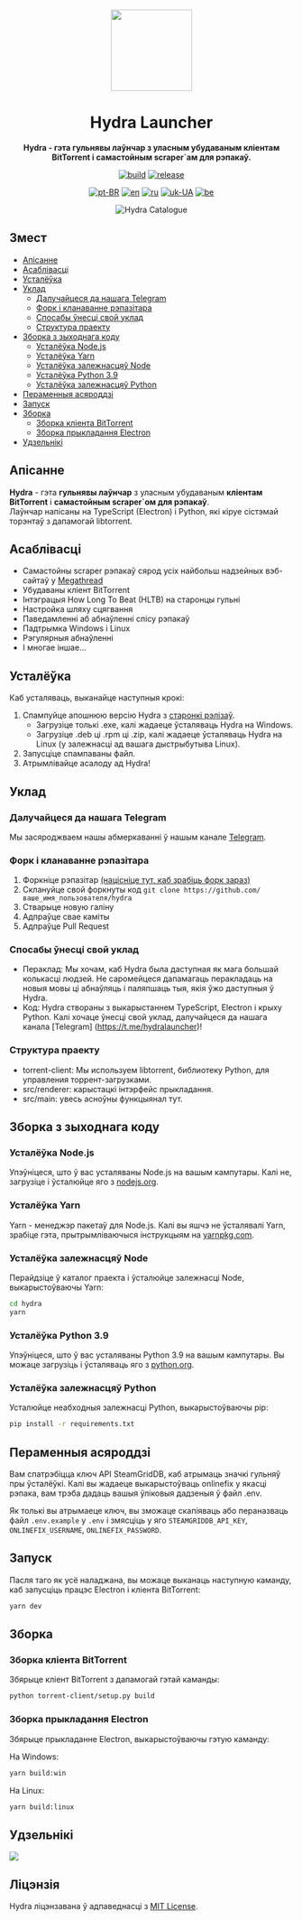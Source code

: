 <br>

<div align="center">

[<img src="./resources/icon.png" width="144"/>](https://hydralauncher.site)

  <h1 align="center">Hydra Launcher</h1>
  
  <p align="center">
    <strong>Hydra - гэта гульнявы лаўнчар з уласным убудаваным кліентам BitTorrent і самастойным scraper`ам для рэпакаў.</strong>
  </p>

[![build](https://img.shields.io/github/actions/workflow/status/hydralauncher/hydra/build.yml)](https://github.com/hydralauncher/hydra/actions)
[![release](https://img.shields.io/github/package-json/v/hydralauncher/hydra)](https://github.com/hydralauncher/hydra/releases)

[![pt-BR](https://img.shields.io/badge/lang-pt--BR-green.svg)](README.pt-BR.md)
[![en](https://img.shields.io/badge/lang-en-red.svg)](README.md)
[![ru](https://img.shields.io/badge/lang-ru-yellow.svg)](README.ru.md)
[![uk-UA](https://img.shields.io/badge/lang-uk--UA-blue)](README.uk-UA.md)
[![be](https://img.shields.io/badge/lang-be-orange)](README.be.md)

![Hydra Catalogue](./docs/screenshot.png)

</div>

## Змест

- [Апісанне](#апісанне)
- [Асаблівасці](#асаблівасці)
- [Усталёўка](#усталёўка)
- [Уклад](#уклад)
  - [Далучайцеся да нашага Telegram](#далучайцеся-да-нашага-telegram)
  - [Форк і кланаванне рэпазітара](#форк-і-кланаванне-рэпазітара)
  - [Спосабы ўнесці свой уклад](#спосабы-ўнесці-свой-уклад)
  - [Структура праекту](#структура-праекту)
- [Зборка з зыходнага коду](#зборка-з-зыходнага-коду)
  - [Усталёўка Node.js](#усталёўка-nodejs)
  - [Усталёўка Yarn](#усталёўка-yarn)
  - [Усталёўка залежнасцяў Node](#усталёўка-залежнасцяў-node)
  - [Усталёўка Python 3.9](#усталёўка-python-39)
  - [Усталёўка залежнасцяў Python](#усталёўка-залежнасцяў-python)
- [Пераменныя асяроддзі](#пераменныя-асяроддзі)
- [Запуск](#запуск)
- [Зборка](#зборка)
  - [Зборка кліента BitTorrent](#зборка-кліента-bittorrent)
  - [Зборка прыкладання Electron](#зборка-прыкладання-electron)
- [Удзельнікі](#удзельнікі)

## Апісанне

**Hydra** - гэта **гульнявы лаўнчар** з уласным убудаваным **кліентам BitTorrent** і **самастойным scraper`ом для рэпакаў**.
<br>
Лаўнчар напісаны на TypeScript (Electron) і Python, які кіруе сістэмай торэнтаў з дапамогай libtorrent.

## Асаблівасці

- Самастойны scraper рэпакаў сярод усіх найбольш надзейных вэб-сайтаў у [Megathread](https://www.reddit.com/r/Piracy/wiki/megathread/)
- Убудаваны кліент BitTorrent
- Інтэграцыя How Long To Beat (HLTB) на старонцы гульні
- Настройка шляху сцягвання
- Паведамленні аб абнаўленні спісу рэпакаў
- Падтрымка Windows і Linux
- Рэгулярныя абнаўленні
- І многае іншае...

## Усталёўка

Каб усталяваць, выканайце наступныя крокі:

1. Спампуйце апошнюю версію Hydra з [старонкі рэлізаў](https://github.com/hydralauncher/hydra/releases/latest).
   - Загрузіце толькі .exe, калі жадаеце ўсталяваць Hydra на Windows.
   - Загрузіце .deb ці .rpm ці .zip, калі жадаеце ўсталяваць Hydra на Linux (у залежнасці ад вашага дыстрыбутыва Linux).
2. Запусціце спампаваны файл.
3. Атрымлівайце асалоду ад Hydra!

## <a name="contributing"> Уклад

### <a name="join-our-telegram"></a> Далучайцеся да нашага Telegram

Мы засяроджваем нашы абмеркаванні ў нашым канале [Telegram](https://t.me/hydralauncher).

### Форк і кланаванне рэпазітара

1. Форкніце рэпазітар [(націсніце тут, каб зрабіць форк зараз)](https://github.com/hydralauncher/hydra/fork)
2. Склануйце свой форкнуты код `git clone https://github.com/ваше_имя_пользователя/hydra`
3. Стварыце новую галіну
4. Адпраўце свае каміты
5. Адпраўце Pull Request

### Спосабы ўнесці свой уклад

- Пераклад: Мы хочам, каб Hydra была даступная як мага большай колькасці людзей. Не саромейцеся дапамагаць перакладаць на новыя мовы ці абнаўляць і паляпшаць тыя, якія ўжо даступныя ў Hydra.
- Код: Hydra створаны з выкарыстаннем TypeScript, Electron і крыху Python. Калі хочаце ўнесці свой уклад, далучайцеся да нашага канала [Telegram] (https://t.me/hydralauncher)!

### Структура праекту

- torrent-client: Мы используем libtorrent, библиотеку Python, для управления торрент-загрузками.
- src/renderer: карыстацкі інтэрфейс прыкладання.
- src/main: увесь асноўны функцыянал тут.

## Зборка з зыходнага коду

### Усталёўка Node.js

Упэўніцеся, што ў вас усталяваны Node.js на вашым кампутары. Калі не, загрузіце і ўсталюйце яго з [nodejs.org](https://nodejs.org/).

### Усталёўка Yarn

Yarn - менеджэр пакетаў для Node.js. Калі вы яшчэ не ўсталявалі Yarn, зрабіце гэта, прытрымліваючыся інструкцыям на [yarnpkg.com](https://classic.yarnpkg.com/lang/en/docs/install/).

### Усталёўка залежнасцяў Node

Перайдзіце ў каталог праекта і ўсталюйце залежнасці Node, выкарыстоўваючы Yarn:

```bash
cd hydra
yarn
```

### Усталёўка Python 3.9

Упэўніцеся, што ў вас усталяваны Python 3.9 на вашым кампутары. Вы можаце загрузіць і ўсталяваць яго з [python.org](https://www.python.org/downloads/release/python-3919/).

### Усталёўка залежнасцяў Python

Усталюйце неабходныя залежнасці Python, выкарыстоўваючы pip:

```bash
pip install -r requirements.txt
```

## Пераменныя асяроддзі

Вам спатрэбіцца ключ API SteamGridDB, каб атрымаць значкі гульняў пры ўсталёўкі.
Калі вы жадаеце выкарыстоўваць onlinefix у якасці рэпака, вам трэба дадаць вашыя ўліковыя дадзеныя ў файл .env.

Як толькі вы атрымаеце ключ, вы зможаце скапіяваць або пераназваць файл `.env.example` у `.env` і змясціць у яго `STEAMGRIDDB_API_KEY`, `ONLINEFIX_USERNAME`, `ONLINEFIX_PASSWORD`.

## Запуск

Пасля таго як усё наладжана, вы можаце выканаць наступную каманду, каб запусціць працэс Electron і кліента BitTorrent:

```bash
yarn dev
```

## Зборка

### Зборка кліента BitTorrent

Збярыце кліент BitTorrent з дапамогай гэтай каманды:

```bash
python torrent-client/setup.py build
```

### Зборка прыкладання Electron

Збярыце прыкладанне Electron, выкарыстоўваючы гэтую каманду:

На Windows:

```bash
yarn build:win
```

На Linux:

```bash
yarn build:linux
```

## Удзельнікі

<a href="https://github.com/hydralauncher/hydra/graphs/contributors">
  <img src="https://contrib.rocks/image?repo=hydralauncher/hydra" />
</a>

## Ліцэнзія

Hydra ліцэнзавана ў адпаведнасці з [MIT License](LICENSE).
